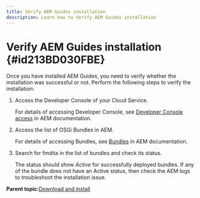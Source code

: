 ```yaml
---
title: Verify AEM Guides installation
description: Learn how to Verify AEM Guides installation
---
```

# Verify AEM Guides installation {#id213BD030FBE}

Once you have installed AEM Guides, you need to verify whether the installation was successful or not. Perform the following steps to verify the installation:

1.  Access the Developer Console of your Cloud Service.

    For details of accessing Developer Console, see [Developer Console access](https://experienceleague.adobe.com/docs/experience-manager-learn/cloud-service/debugging/debugging-aem-as-a-cloud-service/developer-console.html) in AEM documentation.

1.  Access the list of OSGi Bundles in AEM.

    For details of accessing Bundles, see [Bundles](https://experienceleague.adobe.com/docs/experience-manager-learn/cloud-service/debugging/debugging-aem-as-a-cloud-service/developer-console.html?lang=en#bundles) in AEM documentation.

1.  Search for fmdita in the list of bundles and check its status.

    The status should show *Active* for successfully deployed bundles. If any of the bundle does not have an Active status, then check the AEM logs to troubleshoot the installation issue.


**Parent topic:**[Download and install](download-install.md)
